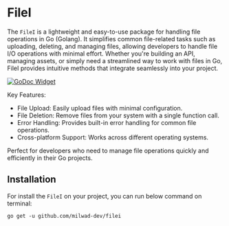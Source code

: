 # FileI

The `FileI` is a lightweight and easy-to-use package for handling file operations in Go (Golang). It simplifies common file-related tasks such as uploading, deleting, and managing files, allowing developers to handle file I/O operations with minimal effort. Whether you're building an API, managing assets, or simply need a streamlined way to work with files in Go, FileI provides intuitive methods that integrate seamlessly into your project.

[![GoDoc Widget](https://godoc.org/github.com/milwad-devi/filei?status.svg)](https://pkg.go.dev/github.com/milwad-dev/filei)

Key Features:

- File Upload: Easily upload files with minimal configuration.
- File Deletion: Remove files from your system with a single function call.
- Error Handling: Provides built-in error handling for common file operations.
- Cross-platform Support: Works across different operating systems.

Perfect for developers who need to manage file operations quickly and efficiently in their Go projects.

## Installation

For install the `FileI` on your project, you can run below command on terminal:

```shell
go get -u github.com/milwad-dev/filei
```
